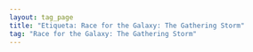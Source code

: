 ```yaml
---
layout: tag_page
title: "Etiqueta: Race for the Galaxy: The Gathering Storm"
tag: "Race for the Galaxy: The Gathering Storm"
---
```

